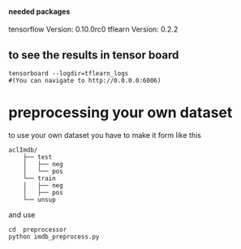 #### needed packages
tensorflow Version: 0.10.0rc0
tflearn Version: 0.2.2

## to see the results in tensor board
```
tensorboard --logdir=tflearn_logs
#(You can navigate to http://0.0.0.0:6006)
```

# preprocessing your own dataset
 to use your own dataset you have to make it form like this
```
aclImdb/
    ├── test
    │   ├── neg
    │   └── pos
    └── train
    │   ├── neg
    │   ├── pos
    └── unsup
```
and use
```
cd  preprocessor
python imdb_preprocess.py
```
